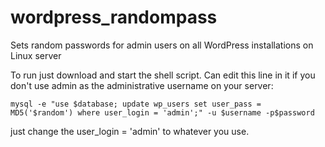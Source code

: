 # wordpress_randompass
Sets random passwords for admin users on all WordPress installations on Linux server

To run just download and start the shell script. Can edit this line in it if you don't use admin as the administrative username on your server:

	mysql -e "use $database; update wp_users set user_pass = MD5('$random') where user_login = 'admin';" -u $username -p$password

just change the user_login = 'admin' to whatever you use. 
